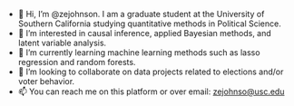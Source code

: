 - 👋 Hi, I’m @zejohnson. I am a graduate student at the University of Southern California studying quantitative methods in Political Science.
- 👀 I’m interested in causal inference, applied Bayesian methods, and latent variable analysis.
- 🌱 I’m currently learning machine learning methods such as lasso regression and random forests.
- 💞️ I’m looking to collaborate on data projects related to elections and/or voter behavior.
- 📫 You can reach me on this platform or over email: zejohnso@usc.edu
